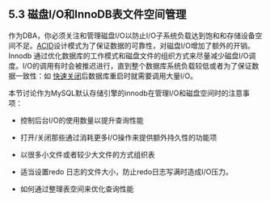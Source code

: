 
## 5.3 磁盘I/O和InnoDB表文件空间管理
作为DBA，你必须关注和管理磁盘I/O以防止I/O子系统负载达到饱和和存储设备空间不足。[ACID](../glossary.md#glos_acid)设计模式为了保证数据的可靠性，对磁盘I/O增加了额外的开销。Innodb 通过优化数据库的工作模式和磁盘文件的组织方式来尽量减少磁盘I/O调度。I/O的调用有时会被推迟进行，直到整个数据库系统负载较低或者为了保证数据一致性：如 [快速关闭](../glossary.md#glos_fast_shutdown)后数据库重启时就需要调用大量I/O。

本节讨论作为MySQL默认存储引擎的innodb在管理I/O和磁盘空间时的注意事项：

* 控制后台I/O的使用数量以提升查询性能

* 打开/关闭那些通过消耗更多I/O操作来提供额外持久性的功能项

* 以很多小文件或者较少大文件的方式组织表
* 适当设置redo 日志的文件大小，防止redo日志写满时造成I/O压力。
* 如何通过整理表空间来优化查询性能
